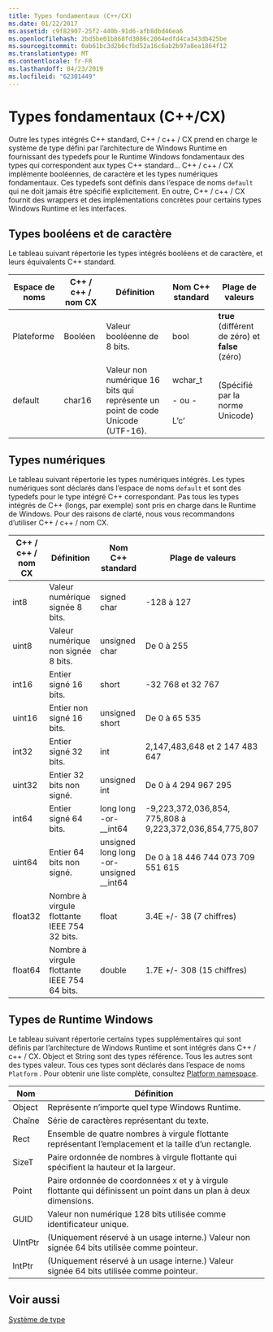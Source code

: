 ```yaml
---
title: Types fondamentaux (C++/CX)
ms.date: 01/22/2017
ms.assetid: c9f82907-25f2-440b-91d6-afb8dbd46ea6
ms.openlocfilehash: 2bd5be01b868fd3086c2064edfd4ca343db425be
ms.sourcegitcommit: 0ab61bc3d2b6cfbd52a16c6ab2b97a8ea1864f12
ms.translationtype: MT
ms.contentlocale: fr-FR
ms.lasthandoff: 04/23/2019
ms.locfileid: "62301449"
---
```

# <a name="fundamental-types-ccx"></a>Types fondamentaux (C++/CX)

Outre les types intégrés C++ standard, C++ / c++ / CX prend en charge le système de type défini par l’architecture de Windows Runtime en fournissant des typedefs pour le Runtime Windows fondamentaux des types qui correspondent aux types C++ standard... C++ / c++ / CX implémente booléennes, de caractère et les types numériques fondamentaux. Ces typedefs sont définis dans l’espace de noms `default` qui ne doit jamais être spécifié explicitement. En outre, C++ / c++ / CX fournit des wrappers et des implémentations concrètes pour certains types Windows Runtime et les interfaces.

## <a name="boolean-and-character-types"></a>Types booléens et de caractère

Le tableau suivant répertorie les types intégrés booléens et de caractère, et leurs équivalents C++ standard.

|Espace de noms|C++ / c++ / nom CX|Définition|Nom C++ standard|Plage de valeurs|
|---------------|-----------------------------------------------------------------------|----------------|-------------------------|---------------------|
|Plateforme|Booléen|Valeur booléenne de 8 bits.|bool|**true** (différent de zéro) et **false** (zéro)|
|default|char16|Valeur non numérique 16 bits qui représente un point de code Unicode (UTF-16).|wchar_t<br /><br /> - ou -<br /><br /> L’c’|(Spécifié par la norme Unicode)|

## <a name="numeric-types"></a>Types numériques

Le tableau suivant répertorie les types numériques intégrés. Les types numériques sont déclarés dans l’espace de noms `default` et sont des typedefs pour le type intégré C++ correspondant. Pas tous les types intégrés de C++ (longs, par exemple) sont pris en charge dans le Runtime de Windows. Pour des raisons de clarté, nous vous recommandons d’utiliser C++ / c++ / nom CX.

|C++ / c++ / nom CX|Définition|Nom C++ standard|Plage de valeurs|
|-----------------------------------------------------------------------|----------------|-------------------------|---------------------|
|int8|Valeur numérique signée 8 bits.|signed char|-128 à 127|
|uint8|Valeur numérique non signée 8 bits.|unsigned char|De 0 à 255|
|int16|Entier signé 16 bits.|short|-32 768 et 32 767|
|uint16|Entier non signé 16 bits.|unsigned short|De 0 à 65 535|
|int32|Entier signé 32 bits.|int|2,147,483,648 et 2 147 483 647|
|uint32|Entier 32 bits non signé.|unsigned int|De 0 à 4 294 967 295|
|int64|Entier signé 64 bits.|long long  -or- __int64|-9,223,372,036,854, 775,808 à 9,223,372,036,854,775,807|
|uint64|Entier 64 bits non signé.|unsigned long long  -or- unsigned __int64|De 0 à 18 446 744 073 709 551 615|
|float32|Nombre à virgule flottante IEEE 754 32 bits.|float|3.4E +/- 38 (7 chiffres)|
|float64|Nombre à virgule flottante IEEE 754 64 bits.|double|1.7E +/- 308 (15 chiffres)|

## <a name="windows-runtime-types"></a>Types de Runtime Windows

Le tableau suivant répertorie certains types supplémentaires qui sont définis par l’architecture de Windows Runtime et sont intégrés dans C++ / c++ / CX. Object et String sont des types référence. Tous les autres sont des types valeur. Tous ces types sont déclarés dans l’espace de noms `Platform` . Pour obtenir une liste complète, consultez [Platform namespace](../cppcx/platform-namespace-c-cx.md).

|Nom|Définition|
|----------|----------------|
|Object|Représente n’importe quel type Windows Runtime.|
|Chaîne|Série de caractères représentant du texte.|
|Rect|Ensemble de quatre nombres à virgule flottante représentant l’emplacement et la taille d’un rectangle.|
|SizeT|Paire ordonnée de nombres à virgule flottante qui spécifient la hauteur et la largeur.|
|Point|Paire ordonnée de coordonnées x et y à virgule flottante qui définissent un point dans un plan à deux dimensions.|
|GUID|Valeur non numérique 128 bits utilisée comme identificateur unique.|
|UIntPtr|(Uniquement réservé à un usage interne.) Valeur non signée 64 bits utilisée comme pointeur.|
|IntPtr|(Uniquement réservé à un usage interne.)  Valeur signée 64 bits utilisée comme pointeur.|

## <a name="see-also"></a>Voir aussi

[Système de type](../cppcx/type-system-c-cx.md)
